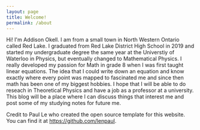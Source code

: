 ```yaml
---
layout: page
title: Welcome!
permalink: /about
---
```


Hi! I'm Addison Okell. I am from a small town in North Western Ontario called Red Lake. I graduated from Red Lake District High School in 2019 and started my undergraduate degree the same year at the Universtiy of Waterloo in Physics, but eventually changed to Mathematical Physics. I really developed my passion for Math in grade 8 when I was first taught linear equations. The idea that I could write down an equation and know exactly where every point was mapped to fascinated me and since then math has been one of my biggest hobbies. I hope that I will be able to do reseach in Theoretical Physics and have a job as a professor at a university. This blog will be a place where I can discuss things that interest me and post some of my studying notes for future me.

Credit to Paul Le who created the open source template for this website. You can find it at https://github.com/lenpaul.

